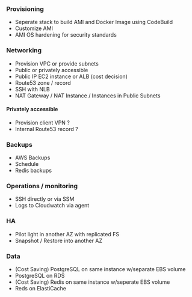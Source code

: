 
### Provisioning

- Seperate stack to build AMI and Docker Image using CodeBuild
- Customize AMI 
- AMI OS hardening for security standards

### Networking

- Provision VPC or provide subnets
- Public or privately accessible
- Public IP EC2 instance or ALB (cost decision)
- Route53 zone / record 
- SSH with NLB
- NAT Gateway / NAT Instance / Instances in Public Subnets

#### Privately accessible
 
- Provision client VPN ? 
- Internal Route53 record ?

### Backups

- AWS Backups
- Schedule
- Redis backups

### Operations / monitoring

- SSH directly or via SSM 
- Logs to Cloudwatch via agent

### HA

- Pilot light in another AZ with replicated FS
- Snapshot / Restore into another AZ

### Data

- (Cost Saving) PostgreSQL on same instance w/separate EBS volume
-  PostgreSQL on RDS
- (Cost Saving) Redis on same instance w/seperate EBS volume
-  Reds on ElastiCache
